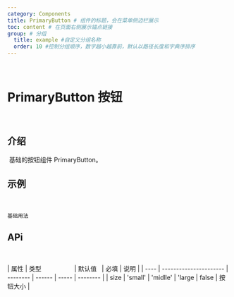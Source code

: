 ```yaml
---
category: Components
title: PrimaryButton # 组件的标题，会在菜单侧边栏展示
toc: content # 在页面右侧展示锚点链接
group: # 分组
  title: example #自定义分组名称
  order: 10 #控制分组顺序，数字越小越靠前，默认以路径长度和字典序排序
---
```


​

# PrimaryButton 按钮

​

## 介绍

​
基础的按钮组件 PrimaryButton。
​

## 示例

​

<!-- 可以通过code加载示例代码，dumi会帮我们做解析 -->

<code src="./demo/demo1.tsx">基础用法</code>
​

## APi

​

<!-- 会生成api表格 -->

| 属性 | 类型                   | 默认值   | 必填   | 说明  |
| ---- | ---------------------- | -------- | ------ | ----- | -------- |
| size | 'small'                | 'midlle' | 'large | false | 按钮大小 |
